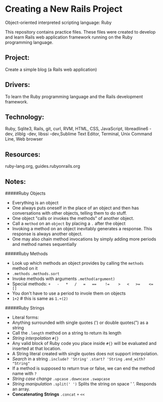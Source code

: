 # Creating a New Rails Project
Object-oriented interpreted scripting language: Ruby

This repository contains practice files.  These files were created to develop and learn Rails web application framework running on the Ruby programming language.

## Project: 
Create a simple blog (a Rails web application)

## Drivers: 
To learn the Ruby programming language and the Rails development framework.

## Technology:  
Ruby, Sqlite3, Rails, git, curl, RVM, HTML, CSS, JavaScript, libreadline6 -dev, zliblg -dev, libssi -dev,Sublime Text Editor, Terminal, Unix Command Line, Web browser

## Resources:
ruby-lang.org, guides.rubyonrails.org

## Notes:

#####Ruby Objects
* Everything is an object
* One always puts oneself in the place of an object and then has conversations with other objects, telling them to do stuff.
* One object "calls or invokes the methods" of another object. 
* Call a `method` on an `object` by placing a `.` after the object
* Invoking a method on an object inevitably generates a response. This response is always another object.
* One may also chain method invocations by simply adding more periods and method names sequentially

#####Ruby Methods
* Look up which methods an object provides by calling the `methods` method on it 
* `.methods` `.methods.sort`
* Invoke methods with arguments `.method(argument)`
* Special methods: `+   -   *   /   =   ==    !=    >   <   >=    <=    []`
* You don't have to use a period to invole them on objects
* `1+2`   # this is same as `1.+(2)`

#####Ruby Strings
* Literal forms:
* Anything surrounded with single quotes (') or double quotes(") as a string
* Call the `.length` method on a string to return its length
* *String interpolation* `#{}`
* Any valid block of Ruby code you place inside `#{}` will be evaluated and inserted at that location.
* A String literal created with single quotes does not support interpolation. 
* *Search* in a string `.include? 'String'` `.start? 'String` `.end_with? "String"`
* If a method is supposed to return true or false, we can end the method name with `?`
* *String case change* `.upcase` `.downcase` `.swapcase`
* *String manipulation* `.split(' ')` Splits the string on space ' '. Responds an array.
* **Concatenating Strings** `.concat` `+` `<<`





